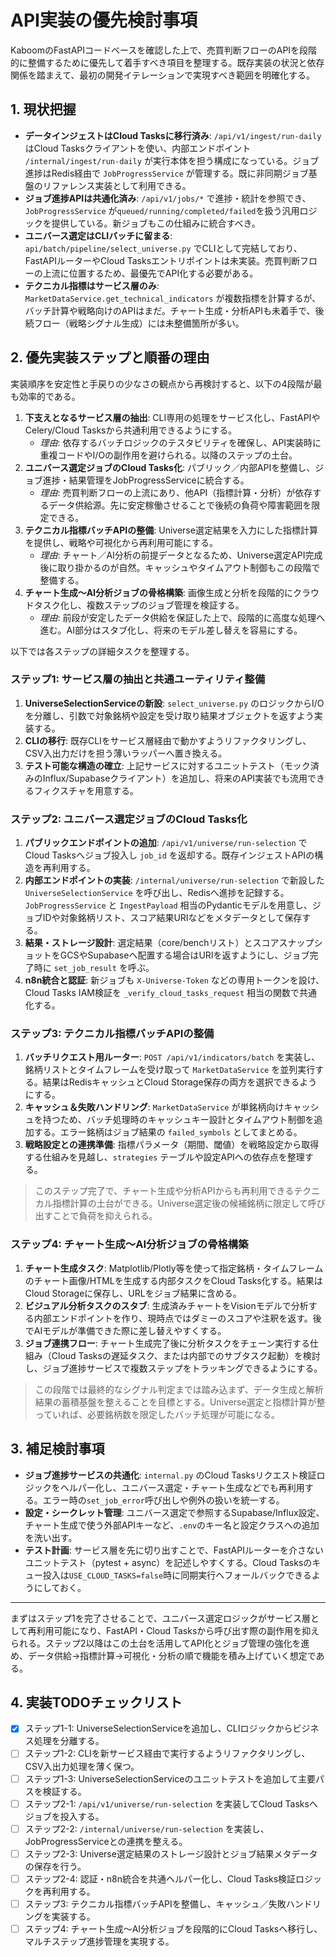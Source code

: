 # API実装の優先検討事項

KaboomのFastAPIコードベースを確認した上で、売買判断フローのAPIを段階的に整備するために優先して着手すべき項目を整理する。既存実装の状況と依存関係を踏まえて、最初の開発イテレーションで実現すべき範囲を明確化する。

## 1. 現状把握

- **データインジェストはCloud Tasksに移行済み**: `/api/v1/ingest/run-daily` はCloud Tasksクライアントを使い、内部エンドポイント `/internal/ingest/run-daily` が実行本体を担う構成になっている。ジョブ進捗はRedis経由で `JobProgressService` が管理する。既に非同期ジョブ基盤のリファレンス実装として利用できる。 
- **ジョブ進捗APIは共通化済み**: `/api/v1/jobs/*` で進捗・統計を参照でき、`JobProgressService` が`queued/running/completed/failed`を扱う汎用ロジックを提供している。新ジョブもこの仕組みに統合すべき。 
- **ユニバース選定はCLIバッチに留まる**: `api/batch/pipeline/select_universe.py` でCLIとして完結しており、FastAPIルーターやCloud Tasksエントリポイントは未実装。売買判断フローの上流に位置するため、最優先でAPI化する必要がある。 
- **テクニカル指標はサービス層のみ**: `MarketDataService.get_technical_indicators` が複数指標を計算するが、バッチ計算や戦略向けのAPIはまだ。チャート生成・分析APIも未着手で、後続フロー（戦略シグナル生成）には未整備箇所が多い。

## 2. 優先実装ステップと順番の理由

実装順序を安定性と手戻りの少なさの観点から再検討すると、以下の4段階が最も効率的である。

1. **下支えとなるサービス層の抽出**: CLI専用の処理をサービス化し、FastAPIやCelery/Cloud Tasksから共通利用できるようにする。
   - *理由*: 依存するバッチロジックのテスタビリティを確保し、API実装時に重複コードやI/Oの副作用を避けられる。以降のステップの土台。
2. **ユニバース選定ジョブのCloud Tasks化**: パブリック／内部APIを整備し、ジョブ進捗・結果管理をJobProgressServiceに統合する。
   - *理由*: 売買判断フローの上流にあり、他API（指標計算・分析）が依存するデータ供給源。先に安定稼働させることで後続の負荷や障害範囲を限定できる。
3. **テクニカル指標バッチAPIの整備**: Universe選定結果を入力にした指標計算を提供し、戦略や可視化から再利用可能にする。
   - *理由*: チャート／AI分析の前提データとなるため、Universe選定API完成後に取り掛かるのが自然。キャッシュやタイムアウト制御もこの段階で整備する。
4. **チャート生成〜AI分析ジョブの骨格構築**: 画像生成と分析を段階的にクラウドタスク化し、複数ステップのジョブ管理を検証する。
   - *理由*: 前段が安定したデータ供給を保証した上で、段階的に高度な処理へ進む。AI部分はスタブ化し、将来のモデル差し替えを容易にする。

以下では各ステップの詳細タスクを整理する。

### ステップ1: サービス層の抽出と共通ユーティリティ整備

1. **UniverseSelectionServiceの新設**: `select_universe.py` のロジックからI/Oを分離し、引数で対象銘柄や設定を受け取り結果オブジェクトを返すよう実装する。
2. **CLIの移行**: 既存CLIをサービス層経由で動かすようリファクタリングし、CSV入出力だけを担う薄いラッパーへ置き換える。
3. **テスト可能な構造の確立**: 上記サービスに対するユニットテスト（モック済みのInflux/Supabaseクライアント）を追加し、将来のAPI実装でも流用できるフィクスチャを用意する。

### ステップ2: ユニバース選定ジョブのCloud Tasks化

1. **パブリックエンドポイントの追加**: `/api/v1/universe/run-selection` でCloud Tasksへジョブ投入し `job_id` を返却する。既存インジェストAPIの構造を再利用する。
2. **内部エンドポイントの実装**: `/internal/universe/run-selection` で新設した `UniverseSelectionService` を呼び出し、Redisへ進捗を記録する。`JobProgressService` と `IngestPayload` 相当のPydanticモデルを用意し、ジョブIDや対象銘柄リスト、スコア結果URIなどをメタデータとして保存する。
3. **結果・ストレージ設計**: 選定結果（core/benchリスト）とスコアスナップショットをGCSやSupabaseへ配置する場合はURIを返すようにし、ジョブ完了時に `set_job_result` を呼ぶ。
4. **n8n統合と認証**: 新ジョブも `X-Universe-Token` などの専用トークンを設け、Cloud Tasks IAM検証を `_verify_cloud_tasks_request` 相当の関数で共通化する。

### ステップ3: テクニカル指標バッチAPIの整備

1. **バッチリクエスト用ルーター**: `POST /api/v1/indicators/batch` を実装し、銘柄リストとタイムフレームを受け取って `MarketDataService` を並列実行する。結果はRedisキャッシュとCloud Storage保存の両方を選択できるようにする。
2. **キャッシュ＆失敗ハンドリング**: `MarketDataService` が単銘柄向けキャッシュを持つため、バッチ処理時のキャッシュキー設計とタイムアウト制御を追加する。エラー銘柄はジョブ結果の `failed_symbols` としてまとめる。
3. **戦略設定との連携準備**: 指標パラメータ（期間、閾値）を戦略設定から取得する仕組みを見越し、`strategies` テーブルや設定APIへの依存点を整理する。

> このステップ完了で、チャート生成や分析APIからも再利用できるテクニカル指標計算の土台ができる。Universe選定後の候補銘柄に限定して呼び出すことで負荷を抑えられる。

### ステップ4: チャート生成〜AI分析ジョブの骨格構築

1. **チャート生成タスク**: Matplotlib/Plotly等を使って指定銘柄・タイムフレームのチャート画像/HTMLを生成する内部タスクをCloud Tasks化する。結果はCloud Storageに保存し、URLをジョブ結果に含める。
2. **ビジュアル分析タスクのスタブ**: 生成済みチャートをVisionモデルで分析する内部エンドポイントを作り、現時点ではダミーのスコアや注釈を返す。後でAIモデルが準備できた際に差し替えやすくする。
3. **ジョブ連携フロー**: チャート生成完了後に分析タスクをチェーン実行する仕組み（Cloud Tasksの遅延タスク、または内部でのサブタスク起動）を検討し、ジョブ進捗サービスで複数ステップをトラッキングできるようにする。

> この段階では最終的なシグナル判定までは踏み込まず、データ生成と解析結果の蓄積基盤を整えることを目標とする。Universe選定と指標計算が整っていれば、必要銘柄数を限定したバッチ処理が可能になる。

## 3. 補足検討事項

- **ジョブ進捗サービスの共通化**: `internal.py` のCloud Tasksリクエスト検証ロジックをヘルパー化し、ユニバース選定・チャート生成などでも再利用する。エラー時の`set_job_error`呼び出しや例外の扱いを統一する。
- **設定・シークレット管理**: ユニバース選定で参照するSupabase/Influx設定、チャート生成で使う外部APIキーなど、`.env`のキー名と設定クラスへの追加を洗い出す。
- **テスト計画**: サービス層を先に切り出すことで、FastAPIルーターを介さないユニットテスト（pytest + async）を記述しやすくする。Cloud Tasksのキュー投入は`USE_CLOUD_TASKS=false`時に同期実行へフォールバックできるようにしておく。

---

まずはステップ1を完了させることで、ユニバース選定ロジックがサービス層として再利用可能になり、FastAPI・Cloud Tasksから呼び出す際の副作用を抑えられる。ステップ2以降はこの土台を活用してAPI化とジョブ管理の強化を進め、データ供給→指標計算→可視化・分析の順で機能を積み上げていく想定である。

## 4. 実装TODOチェックリスト

- [x] ステップ1-1: UniverseSelectionServiceを追加し、CLIロジックからビジネス処理を分離する。
- [ ] ステップ1-2: CLIを新サービス経由で実行するようリファクタリングし、CSV入出力処理を薄く保つ。
- [ ] ステップ1-3: UniverseSelectionServiceのユニットテストを追加して主要パスを検証する。
- [ ] ステップ2-1: `/api/v1/universe/run-selection` を実装してCloud Tasksへジョブを投入する。
- [ ] ステップ2-2: `/internal/universe/run-selection` を実装し、JobProgressServiceとの連携を整える。
- [ ] ステップ2-3: Universe選定結果のストレージ設計とジョブ結果メタデータの保存を行う。
- [ ] ステップ2-4: 認証・n8n統合を共通ヘルパー化し、Cloud Tasks検証ロジックを再利用する。
- [ ] ステップ3: テクニカル指標バッチAPIを整備し、キャッシュ／失敗ハンドリングを実装する。
- [ ] ステップ4: チャート生成〜AI分析ジョブを段階的にCloud Tasksへ移行し、マルチステップ進捗管理を実現する。
